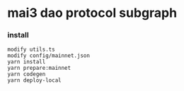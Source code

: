 # mai3 dao protocol subgraph

### install

```
modify utils.ts
modify config/mainnet.json
yarn install
yarn prepare:mainnet
yarn codegen
yarn deploy-local
```